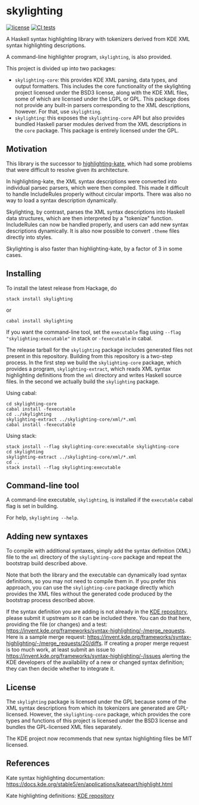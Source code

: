 skylighting
===========

[![license](https://img.shields.io/badge/license-GPLv2+-brightgreen.svg)](https://www.gnu.org/licenses/gpl.html)
[![CI tests](https://github.com/jgm/skylighting/workflows/CI%20tests/badge.svg)](https://github.com/jgm/skylighting/actions)

A Haskell syntax highlighting library with tokenizers derived
from KDE XML syntax highlighting descriptions.

A command-line highlighter program, `skylighting`, is also provided.

This project is divided up into two packages:

 * `skylighting-core`: this provides KDE XML parsing, data types,
   and output formatters. This includes the core functionality of the
   skylighting project licensed under the BSD3 license, along with the
   KDE XML files, some of which are licensed under the LGPL or GPL. This
   package does not provide any built-in parsers corresponding to the
   XML descriptions, however. For that, use `skylighting`.
 * `skylighting`: this exposes the `skylighting-core` API but also
   provides bundled Haskell parser modules derived from the XML
   descriptions in the `core` package. This package is entirely licensed
   under the GPL.

Motivation
----------

This library is the successor to [highlighting-kate], which had
some problems that were difficult to resolve given its
architecture.

In highlighting-kate, the XML syntax descriptions were converted
into individual parsec parsers, which were then compiled.  This
made it difficult to handle IncludeRules properly without
circular imports.  There was also no way to load a syntax
description dynamically.

Skylighting, by contrast, parses the XML syntax descriptions
into Haskell data structures, which are then interpreted by
a "tokenize" function.  IncludeRules can now be handled
properly, and users can add new syntax descriptions
dynamically.  It is also now possible to convert `.theme` files
directly into styles.

Skylighting is also faster than highlighting-kate, by a
factor of 3 in some cases.

Installing
----------

To install the latest release from Hackage, do

    stack install skylighting
or

    cabal install skylighting

If you want the command-line tool, set the `executable` flag
using `--flag "skylighting:executable"` in stack or
`-fexecutable` in cabal.

The release tarball for the `skylighting` package includes generated
files not present in this repository. Building from this repository is
a two-step process. In the first step we build the `skylighting-core`
package, which provides a program, `skylighting-extract`, which reads
XML syntax highlighting definitions from the `xml` directory and writes
Haskell source files. In the second we actually build the `skylighting`
package.

Using cabal:

    cd skylighting-core
    cabal install -fexecutable
    cd ../skylighting
    skylighting-extract ../skylighting-core/xml/*.xml
    cabal install -fexecutable

Using stack:

    stack install --flag skylighting-core:executable skylighting-core
    cd skylighting
    skylighting-extract ../skylighting-core/xml/*.xml
    cd ..
    stack install --flag skylighting:executable


Command-line tool
-----------------

A command-line executable, `skylighting`, is installed if
the `executable` cabal flag is set in building.

For help, `skylighting --help`.

Adding new syntaxes
-------------------

To compile with additional syntaxes, simply add the syntax definition
(XML) file to the `xml` directory of the `skylighting-core` package and
repeat the bootstrap build described above.

Note that both the library and the executable can dynamically load
syntax definitions, so you may not need to compile them in. If you
prefer this approach, you can use the `skylighting-core` package
directly which provides the XML files without the generated code
produced by the bootstrap process described above.

If the syntax definition you are adding is not already in the
[KDE repository], please submit it upstream so it can be
included there.  You can do that here, providing the file (or
changes) and a test:
<https://invent.kde.org/frameworks/syntax-highlighting/-/merge_requests>.
Here is a sample merge request:
<https://invent.kde.org/frameworks/syntax-highlighting/-/merge_requests/20/diffs>.
If creating a proper merge request is too much work, at least
submit an issue to
<https://invent.kde.org/frameworks/syntax-highlighting/-/issues>
alerting the KDE developers of the availability of a new or
changed syntax definition; they can then decide whether to
integrate it.

License
-------

The `skylighting` package is licensed under the GPL because some of the
XML syntax descriptions from which its tokenizers are generated are
GPL-licensed. However, the `skylighting-core` package, which provides
the core types and functions of this project is licensed under the BSD3
license and bundles the GPL-licensed XML files separately.

The KDE project now recommends that new syntax highlighting
files be MIT licensed.

References
----------

Kate syntax highlighting documentation:
<https://docs.kde.org/stable5/en/applications/katepart/highlight.html>

Kate highlighting definitions: [KDE repository]

[KDE repository]: <https://github.com/KDE/syntax-highlighting/tree/master/data/syntax>

[highlighting-kate]: https://github.com/jgm/highlighting-kate
